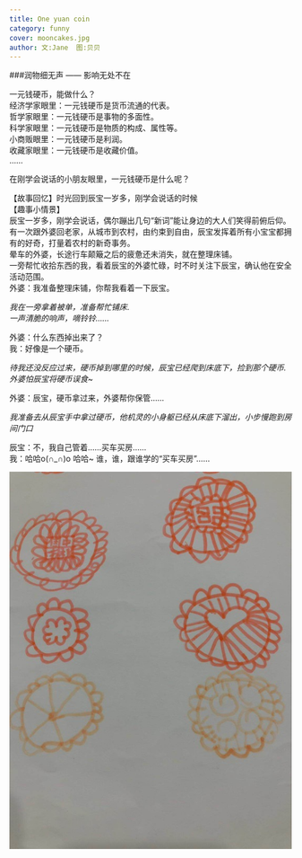 ```yaml
---
title: One yuan coin   
category: funny
cover: mooncakes.jpg
author: 文:Jane  图:贝贝
---
```


###润物细无声 —— 影响无处不在       
    
一元钱硬币，能做什么？   
经济学家眼里：一元钱硬币是货币流通的代表。    
哲学家眼里：一元钱硬币是事物的多面性。    
科学家眼里：一元钱硬币是物质的构成、属性等。    
小商贩眼里：一元钱硬币是利润。    
收藏家眼里：一元钱硬币是收藏价值。   
……    
         
在刚学会说话的小朋友眼里，一元钱硬币是什么呢？      
     
【故事回忆】时光回到辰宝一岁多，刚学会说话的时候         
【趣事小情景】   
辰宝一岁多，刚学会说话，偶尔蹦出几句“新词”能让身边的大人们笑得前俯后仰。有一次跟外婆回老家，从城市到农村，由约束到自由，辰宝发挥着所有小宝宝都拥有的好奇，打量着农村的新奇事务。     
晕车的外婆，长途行车颠簸之后的疲惫还未消失，就在整理床铺。      
一旁帮忙收拾东西的我，看着辰宝的外婆忙碌，时不时关注下辰宝，确认他在安全活动范围。    
外婆：我准备整理床铺，你帮我看着一下辰宝。    
    
_我在一旁拿着被单，准备帮忙铺床_.     
_一声清脆的响声，嘀铃铃……_   
   
外婆：什么东西掉出来了？    
我：好像是一个硬币。   
   
_待我还没反应过来，硬币掉到哪里的时候，辰宝已经爬到床底下，捡到那个硬币._   
_外婆怕辰宝将硬币误食~_    
   
外婆：辰宝，硬币拿过来，外婆帮你保管……   
  
_我准备去从辰宝手中拿过硬币，他机灵的小身躯已经从床底下溜出，小步慢跑到房间门口_   
  
辰宝：不，我自己管着……买车买房……    
我：哈哈o(∩_∩)o 哈哈~ 谁，谁，跟谁学的“买车买房”……   
   


     


![unsplash.com](./mooncakes.jpg)
